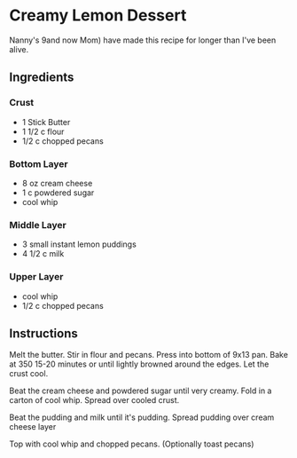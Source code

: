 # Creamy Lemon Dessert
Nanny's 9and now Mom) have made this recipe for longer than I've been alive.

## Ingredients
### Crust
* 1 Stick Butter
* 1 1/2 c flour
* 1/2 c chopped pecans

### Bottom Layer
* 8 oz cream cheese
* 1 c powdered sugar
* cool whip

### Middle Layer
* 3 small instant lemon puddings
* 4 1/2 c milk

### Upper Layer
* cool whip
* 1/2 c chopped pecans

## Instructions
Melt the butter. Stir in flour and pecans. Press into bottom of 9x13 pan. Bake at 350 15-20 minutes or until lightly browned around the edges. Let the crust cool.

Beat the cream cheese and powdered sugar until very creamy. Fold in a carton of cool whip. Spread over cooled crust.

Beat the pudding and milk until it's pudding. Spread pudding over cream cheese layer

Top with cool whip and chopped pecans. (Optionally toast pecans)
